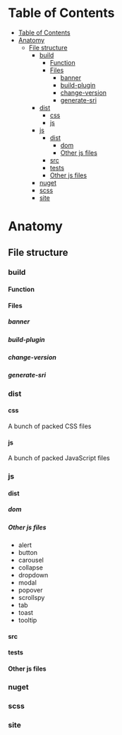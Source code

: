 # Table of Contents
- [Table of Contents](#table-of-contents)
- [Anatomy](#anatomy)
  - [File structure](#file-structure)
    - [build](#build)
      - [Function](#function)
      - [Files](#files)
        - [banner](#banner)
        - [build-plugin](#build-plugin)
        - [change-version](#change-version)
        - [generate-sri](#generate-sri)
    - [dist](#dist)
      - [css](#css)
      - [js](#js)
    - [js](#js-1)
      - [dist](#dist-1)
        - [dom](#dom)
        - [Other js files](#other-js-files)
      - [src](#src)
      - [tests](#tests)
      - [Other js files](#other-js-files-1)
    - [nuget](#nuget)
    - [scss](#scss)
    - [site](#site)
# Anatomy
## File structure
### build
#### Function
#### Files
##### banner
##### build-plugin
##### change-version
##### generate-sri
### dist
#### css
A bunch of packed CSS files
#### js
A bunch of packed JavaScript files
### js 
#### dist
##### dom
##### Other js files
- alert
- button
- carousel
- collapse
- dropdown
- modal
- popover
- scrollspy
- tab
- toast
- tooltip
#### src
#### tests
#### Other js files
### nuget
### scss
### site
